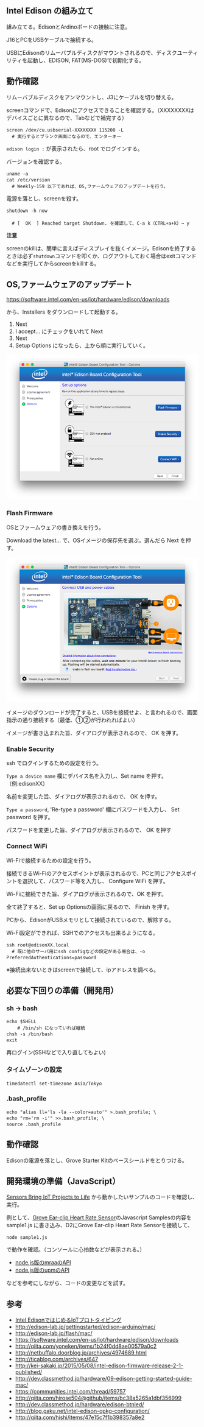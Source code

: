 ## Intel Edison の組み立て

組み立てる。EdisonとArdinoボードの接触に注意。

J16とPCをUSBケーブルで接続する。

USBにEdisonのリムーバブルディスクがマウントされるので、ディスクユーティリティを起動し、EDISON, FAT(MS-DOS)で初期化する。

## 動作確認

リムーバブルディスクをアンマウントし、J3にケーブルを切り替える。

screenコマンドで、Edisonにアクセスできることを確認する。（XXXXXXXXはデバイスごとに異なるので、Tabなどで補完する）

```
screen /dev/cu.usbserial-XXXXXXXX 115200 -L
  # 実行するとブランク画面になるので、エンターキー
```

`edison login :` が表示されたら、root でログインする。

バージョンを確認する。

```
uname -a
cat /etc/version
  # Weekly-159 以下であれば、OS,ファームウェアのアップデートを行う。
```

電源を落とし、screenを殺す。

```
shutdown -h now

  # [  OK  ] Reached target Shutdown. を確認して、C-a k（CTRL+a+k）→ y
```

**注意**

screenのkillは、簡単に言えばディスプレイを抜くイメージ。Edisonを終了するときは必ず`shutdown`コマンドを叩くか、ログアウトしておく場合はexitコマンドなどを実行してからscreenをkillする。


## OS,ファームウェアのアップデート

https://software.intel.com/en-us/iot/hardware/edison/downloads

から、Installers をダウンロードして起動する。

1. Next
1. I accept... にチェックをいれて Next
1. Next
1. Setup Options になったら、上から順に実行していく。

![EdisonSetup01](https://raw.githubusercontent.com/gishi-yama/edison_sensors_js_samples/master/img/EdisonSetup01.png)

### Flash Firmware

OSとファームウェアの書き換えを行う。

Download the latest... で、OSイメージの保存先を選ぶ。選んだら Next を押す。

![EdisonSetup02](https://raw.githubusercontent.com/gishi-yama/edison_sensors_js_samples/master/img/EdisonSetup02.png)

イメージのダウンロードが完了すると、USBを接続せよ、と言われるので、画面指示の通り接続する（最低、①②が行われればよい）

イメージが書き込まれた旨、ダイアログが表示されるので、 OK を押す。

### Enable Security

ssh でログインするための設定を行う。

`Type a device name` 欄にデバイス名を入力し、Set name を押す。（例:edisonXX）

名前を変更した旨、ダイアログが表示されるので、 OK を押す。

`Type a password`, 'Re-type a password' 欄にパスワードを入力し、 Set password を押す。

パスワードを変更した旨、ダイアログが表示されるので、 OK を押す

### Connect WiFi

Wi-Fiで接続するための設定を行う。

接続できるWi-Fiのアクセスポイントが表示されるので、PCと同じアクセスポイントを選択して、パスワード等を入力し、 Configure WiFi を押す。

Wi-Fiに接続できた旨、ダイアログが表示されるので、OK を押す。

全て終了すると、Set up Optionsの画面に戻るので、 Finish を押す。

PCから、EdisonがUSBメモリとして接続されているので、解除する。

<!--
なお、Windowsの場合はイメージのアップデートで失敗することがあった。そのため、`Updateing Image` は解除してインストールとは別に行った方が良い。また、インストール自体に失敗する場合は、Driver softwareとFlash Tool Liteのみ個別にインストールしてもよい。
-->

<!--
### Flash Tool Lite を使う方法

J3からUSBケーブルを取り外す。このとき、Edisonの**電源が必ず落ちている**必要がある。screenから`shutdown`するか、SW1UI2スイッチを長押しして電源を落とす。

https://software.intel.com/en-us/iot/hardware/edison/downloads から、Release X.X Yocto* complete image をダウンロード・解凍する。

Flash Tool Liteを起動して、FlashEdison.json を読み込む。

MAC/Linuxが母艦の場合は、configurationを`CDC`に切り替える。

`start to flash` ボタンを押すと、J16に接続するように促されるので、接続し直す。

アップデートが完了し、改めてEdisonのリムーバブルディスクがマウントされていればOK。動作確認の方法でバージョンアップされていることを確認する。

### 他のインストール方法

EdisonのリムーバブルディスクにOS-imageをコピーして、screenから

```
reboot ota
```

で更新することもできる。この場合、`/home`以下などを保存したまま更新が実行できる。

ただし、Release 2.1 Yocto* complete imageはファイル容量がEdisonのリムーバブルディスク領域より大きいのでこの手段は使えない。Release 2.0 Yocto* complete image(edison-image-ww25.5-15.zip)以下であれば実行できる。



## 初期設定

```
configure_edison --setup
```

パスワード、ユニーク名、WI-FI設定が行える。ここから先は**edison00**という名前で、WI-FI設定をしていることを前提とする。


WI-FI設定ができれば、ネットワークからアクセスできる。
ブラウザで http://edisonXX.local/ にアクセスして、情報が出ればOK。
-->

Wi-Fi設定ができれば、SSHでのアクセスも出来るようになる。

```
ssh root@edisonXX.local
  # 既に他のサーバ用にssh configなどの設定がある場合は、-o PreferredAuthentications=password
```

※接続出来ないときはscreenで接続して、ipアドレスを調べる。

## 必要な下回りの準備（開発用）


### sh -> bash
```
echo $SHELL
    # /bin/sh になっていれば継続
chsh -s /bin/bash
exit
```

再ログイン(SSHなどで入り直してもよい)

### タイムゾーンの設定

```
timedatectl set-timezone Asia/Tokyo
```

### .bash_profile

```
echo "alias ll='ls -la --color=auto'" >.bash_profile; \
echo "rm='rm -i'" >>.bash_profile; \
source .bash_profile
```

<!--
### /boot の拡張

```
mount /boot; \
mkdir /tmp/boot; \
mv /boot/* /tmp/boot; \
umount /boot; \
mkfs.vfat /dev/mmcblk0p7; \
mount /boot; \
cp -a /tmp/boot/* /boot
```
-->

<!--
### opkgリポジトリの追加

バージョンによって記載内容が異なるので注意。また、全パッケージをupgradeするのではなく、必要なものだけupgrade/installする。

#### Release 3.0 Yocto* complete image(iot-devkit-prof-dev-image-edison-20160315)

```
cp /etc/opkg/base-feeds.conf /etc/opkg/base-feeds.conf.default; \
vi /etc/opkg/base-feeds.conf
  src all      http://iotdk.intel.com/repos/3.0/iotdk/all
  src x86      http://iotdk.intel.com/repos/3.0/iotdk/x86
  src i586     http://iotdk.intel.com/repos/3.0/iotdk/i586
  src core2-32 http://iotdk.intel.com/repos/3.0/iotdk/core2-32
```

#### Release 2.1 Yocto* complete image(edison-iotdk-image-280915)

```
cp /etc/opkg/base-feeds.conf /etc/opkg/base-feeds.conf.default; \
vi /etc/opkg/base-feeds.conf
  src all      http://iotdk.intel.com/repos/2.0/iotdk/all
  src x86      http://iotdk.intel.com/repos/2.0/iotdk/x86
  src i586     http://iotdk.intel.com/repos/2.0/iotdk/i586
  src core2-32 http://iotdk.intel.com/repos/2.0/iotdk/core2-32
```

#### パッケージリストの更新

```
opkg update
```
-->

## 動作確認

Edisonの電源を落とし、Grove Starter Kitのベースシールドをとりつける。


## 開発環境の準備（JavaScript）

<!--
```
opkg upgrade mraa upm nodejs nodejs-npm
```

```
npm update -g mraa upm iotkit-agent iotkit-client
```
-->


[Sensors Bring IoT Projects to Life](https://software.intel.com/en-us/iot/hardware/sensors) から動かしたいサンプルのコードを確認し、実行。

例として、[Grove Ear-clip Heart Rate Sensor](https://software.intel.com/en-us/iot/hardware/sensors/grove-ear-clip-heart-rate-sensor)のJavascript Samplesの内容を sample1.js に書き込み、D2にGrove Ear-clip Heart Rate Sensorを接続して、

```
node sample1.js
```

で動作を確認。（コンソールに心拍数などが表示される。）

- [node.js版のmraaのAPI](http://iotdk.intel.com/docs/master/mraa/node/)
- [node.js版のupmのAPI](http://iotdk.intel.com/docs/master/upm/node/)

などを参考にしながら、コードの変更などを試す。



## 参考
- [Intel EdisonではじめるIoTプロトタイピング](http://www.amazon.co.jp/dp/4798143391)
- http://edison-lab.jp/gettingstarted/edison-arduino/mac/
- http://edison-lab.jp/flash/mac/
- https://software.intel.com/en-us/iot/hardware/edison/downloads
- http://qiita.com/yoneken/items/1b24f0dd8ae00579a0c2
- http://netbuffalo.doorblog.jp/archives/4974689.html
- http://ticablog.com/archives/647
- http://kei-sakaki.jp/2015/05/08/intel-edison-firmware-release-2-1-published/
- http://dev.classmethod.jp/hardware/09-edison-getting-started-guide-mac/
- https://communities.intel.com/thread/59757
- http://qiita.com/hirose504@github/items/bc38a5265a1dbf356999
- http://dev.classmethod.jp/hardware/edison-btnled/
- http://blog.gaku.net/intel-edison-opkg-configuration/
- http://qiita.com/hishi/items/47e15c7f1b398357a8e2

